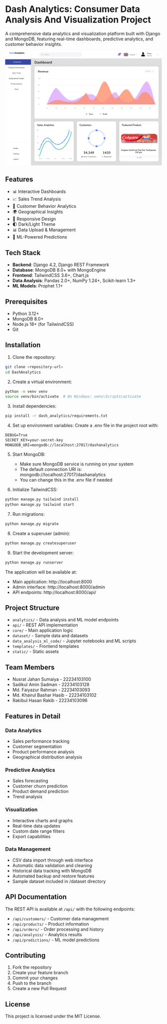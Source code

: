 # Dash Analytics: Consumer Data Analysis And Visualization Project

A comprehensive data analytics and visualization platform built with Django and MongoDB, featuring real-time dashboards, predictive analytics, and customer behavior insights.

![Dashboard of Dash Analytics](assets/image.png)

## Features

- 📊 Interactive Dashboards
- 📈 Sales Trend Analysis
- 👥 Customer Behavior Analytics
- 🌍 Geographical Insights
- 📱 Responsive Design
- 🌓 Dark/Light Theme
- 📊 Data Upload & Management
- 🤖 ML-Powered Predictions

## Tech Stack

- **Backend**: Django 4.2, Django REST Framework
- **Database**: MongoDB 8.0+ with MongoEngine
- **Frontend**: TailwindCSS 3.6+, Chart.js
- **Data Analysis**: Pandas 2.0+, NumPy 1.24+, Scikit-learn 1.3+
- **ML Models**: Prophet 1.1+

## Prerequisites

- Python 3.12+
- MongoDB 8.0+
- Node.js 18+ (for TailwindCSS)
- Git

## Installation

1. Clone the repository:
```bash
git clone <repository-url>
cd DashAnalytics
```

2. Create a virtual environment:
```bash
python -m venv venv
source venv/bin/activate  # On Windows: venv\Scripts\activate
```

3. Install dependencies:
```bash
pip install -r dash_analytics/requirements.txt
```

4. Set up environment variables:
Create a .env file in the project root with:
```
DEBUG=True
SECRET_KEY=your-secret-key
MONGODB_URI=mongodb://localhost:27017/dashanalytics
```

5. Start MongoDB:
   - Make sure MongoDB service is running on your system
   - The default connection URI is: mongodb://localhost:27017/dashanalytics
   - You can change this in the .env file if needed

6. Initialize TailwindCSS:
```bash 
python manage.py tailwind install
python manage.py tailwind start
```

7. Run migrations:
```bash
python manage.py migrate
```

8. Create a superuser (admin):
```bash
python manage.py createsuperuser
```

9. Start the development server:
```bash
python manage.py runserver
```

The application will be available at:
- Main application: http://localhost:8000
- Admin interface: http://localhost:8000/admin
- API endpoints: http://localhost:8000/api/

## Project Structure

- `analytics/` - Data analysis and ML model endpoints
- `api/` - REST API implementation
- `core/` - Main application logic
- `dataset/` - Sample data and datasets
- `data_analysis_ml_code/` - Jupyter notebooks and ML scripts
- `templates/` - Frontend templates
- `static/` - Static assets

## Team Members

* Nusrat Jahan Sumaiya - 22234103100
* Sadikul Amin Sadman - 22234103128
* Md. Faiyazur Rahman - 22234103093
* Md. Khairul Bashar Hasib - 22234103102
* Rakibul Hasan Rakib - 22234103096

## Features in Detail

### Data Analytics
- Sales performance tracking
- Customer segmentation
- Product performance analysis
- Geographical distribution analysis

### Predictive Analytics
- Sales forecasting
- Customer churn prediction
- Product demand prediction
- Trend analysis

### Visualization
- Interactive charts and graphs
- Real-time data updates
- Custom date range filters
- Export capabilities

### Data Management
- CSV data import through web interface
- Automatic data validation and cleaning
- Historical data tracking with MongoDB
- Automated backup and restore features
- Sample dataset included in /dataset directory

## API Documentation

The REST API is available at `/api/` with the following endpoints:
- `/api/customers/` - Customer data management
- `/api/products/` - Product information
- `/api/orders/` - Order processing and history
- `/api/analysis/` - Analytics results
- `/api/predictions/` - ML model predictions

## Contributing

1. Fork the repository
2. Create your feature branch
3. Commit your changes
4. Push to the branch
5. Create a new Pull Request

## License

This project is licensed under the MIT License.

